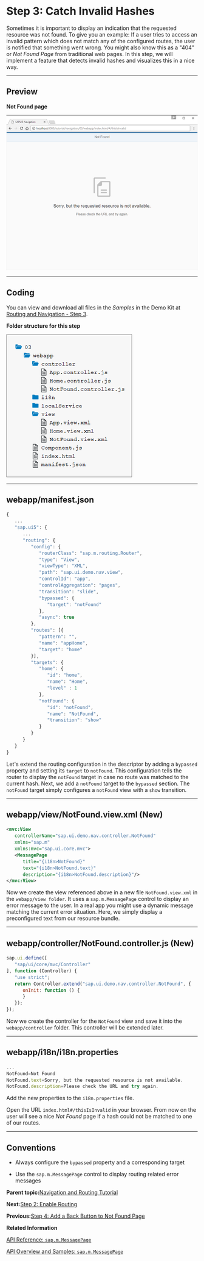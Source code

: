 <!-- loioe047e0596e8a4a1db50f4a53c11f4276 -->

# Step 3: Catch Invalid Hashes

Sometimes it is important to display an indication that the requested resource was not found. To give you an example: If a user tries to access an invalid pattern which does not match any of the configured routes, the user is notified that something went wrong. You might also know this as a "404" or *Not Found Page* from traditional web pages. In this step, we will implement a feature that detects invalid hashes and visualizes this in a nice way.

***

## Preview

  
  
**Not Found page**

![](images/loio81506b2d46e440e09921911289e74570_LowRes.png "Not Found page")

***

## Coding

You can view and download all files in the *Samples* in the Demo Kit at [Routing and Navigation - Step 3](https://ui5.sap.com/#/entity/sap.ui.core.tutorial.navigation/sample/sap.ui.core.tutorial.navigation.03).

  
  
**Folder structure for this step**

![](images/loio0b225d6d91d142a2b44a164193121700_HiRes.png "Folder structure for this step")

***

## webapp/manifest.json

```js
{
   ...
   "sap.ui5": {
      ...
      "routing": {
         "config": {
            "routerClass": "sap.m.routing.Router",
            "type": "View",
            "viewType": "XML",
            "path": "sap.ui.demo.nav.view",
            "controlId": "app",
            "controlAggregation": "pages",
            "transition": "slide",
            "bypassed": {
               "target": "notFound"
            },
            "async": true
         },
         "routes": [{
            "pattern": "",
            "name": "appHome",
            "target": "home"
         }],
         "targets": {
            "home": {
               "id": "home",
               "name": "Home",
               "level" : 1
            },
            "notFound": {
               "id": "notFound",
               "name": "NotFound",
               "transition": "show"
            }
         }
      }
   }
}
```

Let's extend the routing configuration in the descriptor by adding a `bypassed` property and setting its `target` to `notFound`. This configuration tells the router to display the `notFound` target in case no route was matched to the current hash. Next, we add a `notFound` target to the `bypassed` section. The `notFound` target simply configures a `notFound` view with a `show` transition.

***

## webapp/view/NotFound.view.xml \(New\)

```xml
<mvc:View
   controllerName="sap.ui.demo.nav.controller.NotFound"
   xmlns="sap.m"
   xmlns:mvc="sap.ui.core.mvc">
   <MessagePage
      title="{i18n>NotFound}"
      text="{i18n>NotFound.text}"
      description="{i18n>NotFound.description}"/>
</mvc:View>
```

Now we create the view referenced above in a new file `NotFound.view.xml` in the `webapp/view folder`. It uses a `sap.m.MessagePage` control to display an error message to the user. In a real app you might use a dynamic message matching the current error situation. Here, we simply display a preconfigured text from our resource bundle.

***

## webapp/controller/NotFound.controller.js \(New\)

```js
sap.ui.define([
   "sap/ui/core/mvc/Controller"
], function (Controller) {
   "use strict";
   return Controller.extend("sap.ui.demo.nav.controller.NotFound", {
      onInit: function () {
      }
   });
});
```

Now we create the controller for the `NotFound` view and save it into the `webapp/controller` folder. This controller will be extended later.

***

## webapp/i18n/i18n.properties

```js
...
NotFound=Not Found
NotFound.text=Sorry, but the requested resource is not available.
NotFound.description=Please check the URL and try again.
```

Add the new properties to the `i18n.properties` file.

Open the URL `index.html#/thisIsInvalid` in your browser. From now on the user will see a nice *Not Found* page if a hash could not be matched to one of our routes.

***

## Conventions

-   Always configure the `bypassed` property and a corresponding target

-   Use the `sap.m.MessagePage` control to display routing related error messages


**Parent topic:**[Navigation and Routing Tutorial](navigation-and-routing-tutorial-1b6dcd3.md "OpenUI5 comes with a powerful routing API that helps you control the state of your application efficiently. This tutorial will illustrate all major features and APIs related to navigation and routing in OpenUI5 apps by creating a simple and easy to understand mobile app. It represents a set of best practices for applying the navigation and routing features of OpenUI5 to your applications.")

**Next:**[Step 2: Enable Routing](step-2-enable-routing-cf3c57c.md "In this step we will modify the app and introduce routing. Instead of having the home page of the app hard coded we will configure a router to wire multiple views together when our app is called. The routing configuration controls the application flow when the user triggers a navigation action or opens a link to the application directly.")

**Previous:**[Step 4: Add a Back Button to Not Found Page](step-4-add-a-back-button-to-not-found-page-66670b0.md "When we are on the Not Found page because of an invalid hash, we want to get back to our app to select another page. Therefore, we will add a Back button to the Not Found view and make sure that the user gets redirected to either the previous page or the overview page when the Back button is pressed.")

**Related Information**  


[API Reference: `sap.m.MessagePage`](https://ui5.sap.com/#/api/sap.m.MessagePage)

[API Overview and Samples: `sap.m.MessagePage` ](https://ui5.sap.com/#/entity/sap.m.MessagePage)

